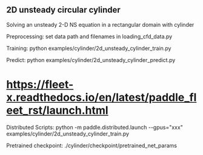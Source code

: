 2D unsteady circular cylinder
-----------------------------
Solving an unsteady 2-D NS equation in a rectangular domain with cylinder

Preprocessing: set data path and filenames in loading_cfd_data.py

Training:  python examples/cylinder/2d_unsteady_cylinder_train.py

Predict:  python examples/cylinder/2d_unsteady_cylinder_predict.py

# https://fleet-x.readthedocs.io/en/latest/paddle_fleet_rst/launch.html
Distributed Scripts:  python -m paddle.distributed.launch --gpus="xxx" examples/cylinder/2d_unsteady_cylinder_train.py

Pretrained checkpoint:  ./cylinder/checkpoint/pretrained_net_params